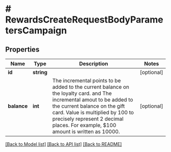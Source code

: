 # # RewardsCreateRequestBodyParametersCampaign

## Properties

Name | Type | Description | Notes
------------ | ------------- | ------------- | -------------
**id** | **string** |  | [optional]
**balance** | **int** | The incremental points to be added to the current balance on the loyalty card. and The incremental amout to be added to the current balance on the gift card. Value is multiplied by 100 to precisely represent 2 decimal places. For example, $100 amount is written as 10000. | [optional]

[[Back to Model list]](../../README.md#models) [[Back to API list]](../../README.md#endpoints) [[Back to README]](../../README.md)
